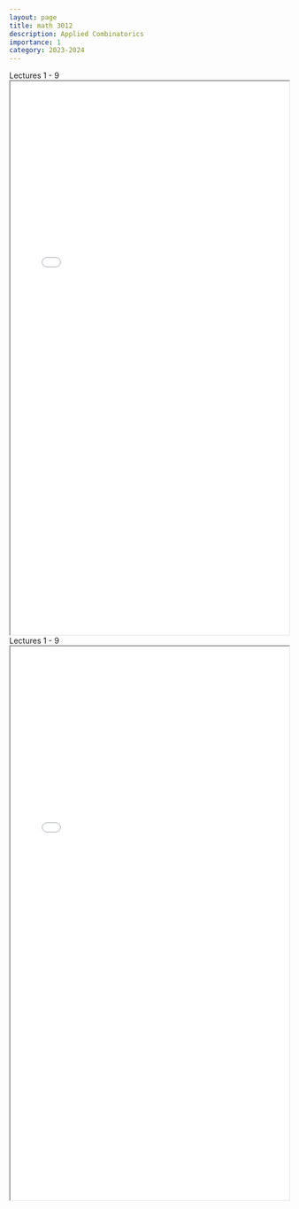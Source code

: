 ```yaml
---
layout: page
title: math 3012
description: Applied Combinatorics
importance: 1
category: 2023-2024
---
```


<div class="caption">
    Lectures 1 - 9
</div>
<iframe src="../assets/pdf/math3012-1.pdf" width="100%" height="1000px"></iframe>

<div class="caption">
    Lectures 1 - 9
</div>
<iframe src="../assets/pdf/math3012-2.pdf" width="100%" height="1000px"></iframe>
